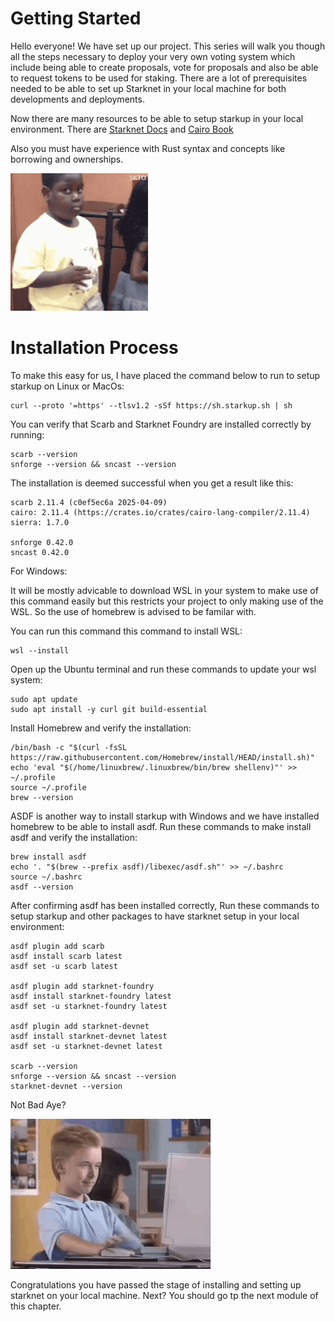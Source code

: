 # Getting Started

Hello everyone! We have set up our project. This series will walk you though all the steps necessary to deploy your very own voting system which include being able to create proposals, vote for proposals and also be able to request tokens to be used for staking. There are a lot of prerequisites needed to be able to set up Starknet in your local machine for both developments and deployments. 

Now there are many resources to be able to setup starkup in your local environment.
There are [Starknet Docs](https://docs.starknet.io/guides/quickstart/environment-setup/) and [Cairo Book](https://book.cairo-lang.org/ch01-01-installation.html)



Also you must have experience with Rust syntax and concepts like borrowing and ownerships.

![Side eye](../assets/side-eye.gif)



# Installation Process

To make this easy for us, I have placed the command below to run to setup starkup on Linux or MacOs:

```
curl --proto '=https' --tlsv1.2 -sSf https://sh.starkup.sh | sh
```
You can verify that Scarb and Starknet Foundry are installed correctly by running:

```
scarb --version
snforge --version && sncast --version
```

The installation is deemed successful when you get a result like this:

```
scarb 2.11.4 (c0ef5ec6a 2025-04-09)
cairo: 2.11.4 (https://crates.io/crates/cairo-lang-compiler/2.11.4)
sierra: 1.7.0

snforge 0.42.0
sncast 0.42.0
```

For Windows:

It will be mostly advicable to download WSL in your system to make use of this command easily but this restricts your project to only making use of the WSL. So the use of homebrew is advised to be familar with. 

You can run this command this command to install WSL:

```
wsl --install
```

Open up the Ubuntu terminal and run these commands to update your wsl system:

```
sudo apt update
sudo apt install -y curl git build-essential
```

Install Homebrew and verify the installation:

```
/bin/bash -c "$(curl -fsSL https://raw.githubusercontent.com/Homebrew/install/HEAD/install.sh)"
echo 'eval "$(/home/linuxbrew/.linuxbrew/bin/brew shellenv)"' >> ~/.profile
source ~/.profile
brew --version
```

ASDF is another way to install starkup with Windows and we have installed homebrew to be able to install asdf. Run these commands to make install asdf and verify the installation:

```
brew install asdf
echo '. "$(brew --prefix asdf)/libexec/asdf.sh"' >> ~/.bashrc
source ~/.bashrc
asdf --version
```
After confirming asdf has been installed correctly, Run these commands to setup starkup and other packages to have starknet setup in your local environment: 

```
asdf plugin add scarb
asdf install scarb latest
asdf set -u scarb latest

asdf plugin add starknet-foundry
asdf install starknet-foundry latest
asdf set -u starknet-foundry latest

asdf plugin add starknet-devnet
asdf install starknet-devnet latest
asdf set -u starknet-devnet latest

scarb --version
snforge --version && sncast --version
starknet-devnet --version
```

Not Bad Aye?

![thumbs-up](../assets/thumbs-up-elon.gif)

Congratulations you have passed the stage of installing and setting up starknet on your local machine. Next?
You should go tp the next module of this chapter.

